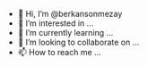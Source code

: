 - 👋 Hi, I’m @berkansonmezay
- 👀 I’m interested in ...
- 🌱 I’m currently learning ...
- 💞️ I’m looking to collaborate on ...
- 📫 How to reach me ...

<!---
berkansonmezay/berkansonmezay is a ✨ special ✨ repository because its `README.md` (this file) appears on your GitHub profile.
You can click the Preview link to take a look at your changes.
--->
